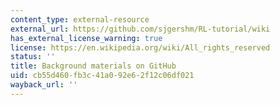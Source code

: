 ```yaml
---
content_type: external-resource
external_url: https://github.com/sjgershm/RL-tutorial/wiki
has_external_license_warning: true
license: https://en.wikipedia.org/wiki/All_rights_reserved
status: ''
title: Background materials on GitHub
uid: cb55d460-fb3c-41a0-92e6-2f12c06df021
wayback_url: ''
---
```


